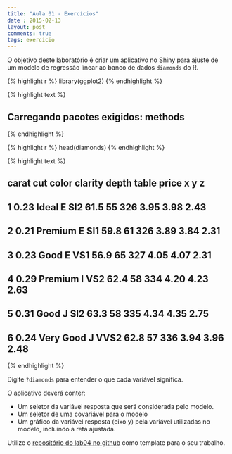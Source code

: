 ```yaml
---
title: "Aula 01 - Exercícios"
date : 2015-02-13
layout: post
comments: true
tags: exercicio
---
```


O objetivo deste laboratório é criar um aplicativo no Shiny para ajuste de um 
modelo de regressão linear ao banco de dados `diamonds` do R.


{% highlight r %}
library(ggplot2)
{% endhighlight %}



{% highlight text %}
## Carregando pacotes exigidos: methods
{% endhighlight %}



{% highlight r %}
head(diamonds)
{% endhighlight %}



{% highlight text %}
##   carat       cut color clarity depth table price    x    y    z
## 1  0.23     Ideal     E     SI2  61.5    55   326 3.95 3.98 2.43
## 2  0.21   Premium     E     SI1  59.8    61   326 3.89 3.84 2.31
## 3  0.23      Good     E     VS1  56.9    65   327 4.05 4.07 2.31
## 4  0.29   Premium     I     VS2  62.4    58   334 4.20 4.23 2.63
## 5  0.31      Good     J     SI2  63.3    58   335 4.34 4.35 2.75
## 6  0.24 Very Good     J    VVS2  62.8    57   336 3.94 3.96 2.48
{% endhighlight %}

Digite `?diamonds` para entender o que cada variável significa.

O aplicativo deverá conter:

* Um seletor da variável resposta que será considerada pelo modelo.
* Um seletor de uma covariável para o modelo
* Um gráfico da variável resposta (eixo y) pela variável utilizadas no modelo,
incluindo a reta ajustada.

Utilize o [repositório do lab04 no github](https://github.com/curso-r/lab04) como template para o seu trabalho. 


